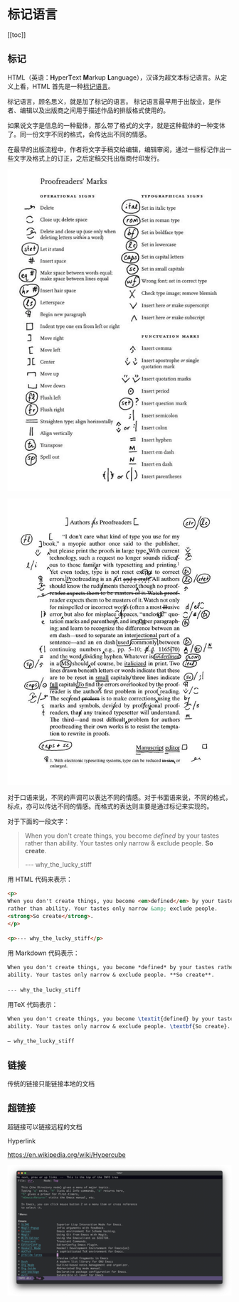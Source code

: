 # 标记语言

[[toc]]

## 标记

HTML（英语：**H**yper**T**ext **M**arkup **L**anguage），汉译为超文本标记语言。从定义上看，HTML 首先是一种[标记语言](https://en.wikipedia.org/wiki/Markup_language)。

标记语言，顾名思义，就是加了标记的语言。 标记语言最早用于出版业，是作者、编辑以及出版商之间用于描述作品的排版格式使用的。

如果说文字是信息的一种载体，那么带了格式的文字，就是这种载体的一种变体了。同一份文字不同的格式，会传达出不同的情感。

在最早的出版流程中，作者将文字手稿交给编辑，编辑审阅，通过一些标记作出一些文字及格式上的订正，之后定稿交托出版商付印发行。

<p style="text-align: center">
<img src="./asset/images/proofreaders-marks.png" alt="Proofreader's marks"/>
</p>

<p style="text-align: center">
<img src="./asset/images/marked-proofs.png" alt="Marked proofs" />
</p>

对于口语来说，不同的声调可以表达不同的情感。对于书面语来说，不同的格式，标点，亦可以传达不同的情感。而格式的表达则主要是通过标记来实现的。

对于下面的一段文字：

> When you don't create things, you become *defined* by your tastes rather than
> ability. Your tastes only narrow & exclude people. **So create**.
>
> --- why_the_lucky_stiff

用 HTML 代码来表示：

```html
<p>
When you don't create things, you become <em>defined</em> by your tastes
rather than ability. Your tastes only narrow &amp; exclude people.
<strong>So create</strong>.
</p>

<p>--- why_the_lucky_stiff</p>
```

用 Markdown 代码表示：

```markdown
When you don't create things, you become *defined* by your tastes rather than
ability. Your tastes only narrow & exclude people. **So create**.

--- why_the_lucky_stiff
```

用TeX 代码表示：

```tex
When you don't create things, you become \textit{defined} by your tastes rather than
ability. Your tastes only narrow & exclude people. \textbf{So create}.

— why_the_lucky_stiff
```

## 链接

传统的链接只能链接本地的文档

## 超链接

超链接可以链接远程的文档

Hyperlink

https://en.wikipedia.org/wiki/Hypercube

<p style="text-align: center">
<img src="./asset/images/emacs-texinfo.png" alt="Emacs Texinfo" />
</p>